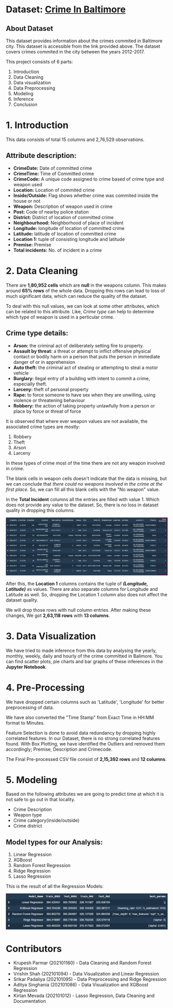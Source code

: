 # Dataset: [Crime In Baltimore](https://www.kaggle.com/datasets/sohier/crime-in-baltimore)

## About Dataset
This dataset provides information about the crimes commited in Baltimore city. This dataset is accessible from the link provided above. The dataset covers crimes commited in the city between the years 2012-2017.

This project consists of 6 parts:
1. Introduction
2. Data Cleaning
3. Data visualization
4. Data Preprocessing
5. Modeling
6. Inference
7. Conclusion

# 1. Introduction

This data consists of total 15 columns and 2,76,529 observations.

## Attribute description:
* **CrimeDate:** Date of committed crime
* **CrimeTime:** Time of Committed crime
* **CrimeCode:** A unique code assigned to crime based of crime type and weapon used
* **Location:** Location of commited crime
* **Inside/Outside:** Flag shows whether crime was commited inside the house or not
* **Weapon:** Description of weapon used in crime
* **Post:** Code of nearby police station
* **District:** District of location of committed crime
* **Neighbourhood:** Neighborhood of place of incident
* **Longitude:** longitude of location of committed crime
* **Latitude:** latitude of location of committed crime
* **Location 1:** tuple of consisting longitude and latitude
* **Premise:** Premise
* **Total incidents:** No. of incident in a crime

# 2. Data Cleaning

There are **1,80,952 cells** which are **null** in the weapons column. This makes around **65% rows** of the whole data.
Dropping this rows can lead to loss of much significant data, which can reduce the quality of the dataset.

To deal with this null values, we can look at some other attributes, which can be related to this attribute. Like, *Crime type* can help to determine which type of weapon is used in a perticular crime.

## Crime type details:

* **Arson:** the criminal act of deliberately setting fire to property.
* **Assault by threat:** a threat or attempt to inflict offensive physical contact or bodily harm on a person that puts the person in immediate danger of or in apprehension
* **Auto theft:** the criminal act of stealing or attempting to steal a motor vehicle
* **Burglary:** llegal entry of a building with intent to commit a crime, especially theft.
* **Larceny:** theft of personal property
* **Rape:** to force someone to have sex when they are unwilling, using violence or threatening behaviour
* **Robbery:** the action of taking property unlawfully from a person or place by force or threat of force

It is observed that where ever weapon values are not available, the associated crime types are mostly:
1. Robbery
2. Theft
3. Arson
4. Larceny

In these types of crime most of the time there are not any weapon involved in crime.

The blank cells in weapon cells doesn't indicate that the data is missing, but we can conclude that *there could no weapons involved in the crime at the first place*. So, we can fill all this blank cells with the "No weapon" value.

In the **Total Incident** columns all the entries are filled with value 1. Which does not provide any value to the dataset. So, there is no loss in dataset quality in dropping this columns.

![This is the Screenshot of the Total Crime Incidents happened in Baltimore](https://github.com/PicantaData/Crime-in-Baltimore/blob/main/Images/Screenshot_Total_Incidents.png)

After this, the **Location 1** columns contains the tuple of ***(Longitude, Latitude)*** as values. There are also separate columns for Longitude and Latitude as well. So, dropping the Location 1 column also does not affect the dataset quality.

We will drop those rows with null column entries.
After making these changes, We got **2,63,118 rows** with **13 columns**.

# 3. Data Visualization
We have tried to made inference from this data by analysing the yearly, monthly, weekly, daily and hourly of the crime committed in Balimore. You can find scatter plots, pie charts and bar graphs of these inferences in the **Jupyter Notebook**.  

# 4. Pre-Processing
We have dropped certain columns such as 'Latitude', 'Longitude' for better preprocessing of data.

We have also converted the "Time Stamp" from Exact Time in HH:MM format to Minutes.

Feature Selection is done to avoid data redundancy by dropping highly correlated features. In our Dataset, there is no strong correlated features found.
With Box Plotting, we have identified the Outliers and removed them accordingly; Premise, Description and Crimecode.

The Final Pre-processed CSV file consist of **2,15,392 rows** and **12 columns**.

# 5. Modeling
Based on the following attributes we are going to predict time at which it is not safe to go out in that locality.
*   Crime Description
*   Weapon type
*   Crime category(inside/outside)
*   Crime district

## Model types for our Analysis:
1. Linear Regression
2. XGBoost 
3. Random Forest Regression  
4. Ridge Regression
5. Lasso Regression

This is the result of all the Regression Models:

![This is the Screenshot of the Model Results](https://github.com/PicantaData/Crime-in-Baltimore/blob/main/Images/Screenshot_Model_results.png)

# Contributors
* Krupesh Parmar (202101160) - Data Cleaning and Random Forest Regression
* Vrishin Shah (202101094) - Data Visualization and Linear Regression
* Srikar Padaliya (202101095) - Data Preprocessing and Ridge Regression
* Aditya Singhania (202101086) - Data Visualization and XGBoost Regression
* Kirtan Mevada (202101012) - Lasso Regression, Data Cleaning and Documentation

